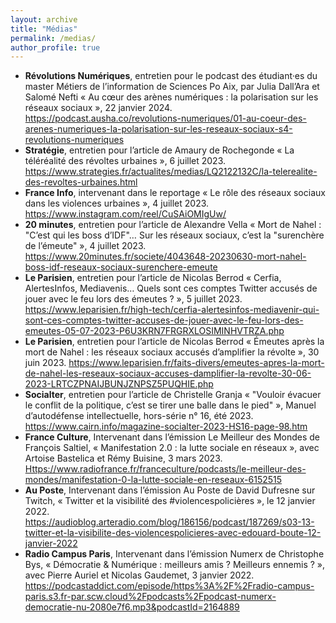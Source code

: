 ```yaml
---
layout: archive
title: "Médias"
permalink: /medias/
author_profile: true
---
```


* **Révolutions Numériques**, entretien pour le podcast  des étudiant·es du master Métiers de l’information de  Sciences Po Aix, par Julia Dall’Ara et Salomé Nefti « Au cœur des arènes numériques : la polarisation sur les réseaux sociaux », 22 janvier 2024. <https://podcast.ausha.co/revolutions-numeriques/01-au-coeur-des-arenes-numeriques-la-polarisation-sur-les-reseaux-sociaux-s4-revolutions-numeriques>
* **Stratégie**, entretien pour l’article de Amaury de Rochegonde « La téléréalité des révoltes urbaines », 6 juillet 2023. <https://www.strategies.fr/actualites/medias/LQ2122132C/la-telerealite-des-revoltes-urbaines.html>
*  **France Info**, intervenant dans le reportage « Le rôle des réseaux sociaux dans les violences urbaines », 4 juillet 2023. <https://www.instagram.com/reel/CuSAiOMIgUw/>
*  **20 minutes**, entretien pour l’article de Alexandre Vella « Mort de Nahel : "C’est qui les boss d’IDF"… Sur les réseaux sociaux, c’est la "surenchère de l’émeute" », 4 juillet 2023. <https://www.20minutes.fr/societe/4043648-20230630-mort-nahel-boss-idf-reseaux-sociaux-surenchere-emeute>
* **Le Parisien**, entretien pour l’article de Nicolas Berrod « Cerfia, AlertesInfos, Mediavenis… Quels sont ces comptes Twitter accusés de jouer avec le feu lors des émeutes ? », 5 juillet 2023. <https://www.leparisien.fr/high-tech/cerfia-alertesinfos-mediavenir-qui-sont-ces-comptes-twitter-accuses-de-jouer-avec-le-feu-lors-des-emeutes-05-07-2023-P6U3KRN7FRGRXLOSIMINHVTRZA.php>
* **Le Parisien**, entretien pour l’article de Nicolas Berrod « Émeutes après la mort de Nahel : les réseaux sociaux accusés d’amplifier la révolte », 30 juin 2023. <https://www.leparisien.fr/faits-divers/emeutes-apres-la-mort-de-nahel-les-reseaux-sociaux-accuses-damplifier-la-revolte-30-06-2023-LRTCZPNAIJBUNJZNPSZ5PUQHIE.php>
* **Socialter**, entretien pour l’article de Christelle Granja « "Vouloir évacuer le conflit de la politique, c’est se tirer une balle dans le pied" », Manuel d’autodéfense intellectuelle, hors-série n° 16, été 2023. <https://www.cairn.info/magazine-socialter-2023-HS16-page-98.htm>
* **France Culture**, Intervenant dans l’émission Le Meilleur des Mondes de François Saltiel, « Manifestation 2.0 : la lutte sociale en réseaux », avec Artoise Bastelica et Rémy Buisine, 3 mars 2023. <Https://www.radiofrance.fr/franceculture/podcasts/le-meilleur-des-mondes/manifestation-0-la-lutte-sociale-en-reseaux-6152515>
* **Au Poste**, Intervenant dans l’émission Au Poste de David Dufresne sur Twitch, « Twitter et la visibilité des #violencespolicières », le 12 janvier 2022. <https://audioblog.arteradio.com/blog/186156/podcast/187269/s03-13-twitter-et-la-visibilite-des-violencespolicieres-avec-edouard-boute-12-janvier-2022>
* **Radio Campus Paris**, Intervenant dans l’émission Numerx de Christophe Bys, « Démocratie & Numérique : meilleurs amis ? Meilleurs ennemis ? », avec Pierre Auriel et Nicolas Gaudemet, 3 janvier 2022. <https://podcastaddict.com/episode/https%3A%2F%2Fradio-campus-paris.s3.fr-par.scw.cloud%2Fpodcasts%2Fpodcast-numerx-democratie-nu-2080e7f6.mp3&podcastId=2164889>
